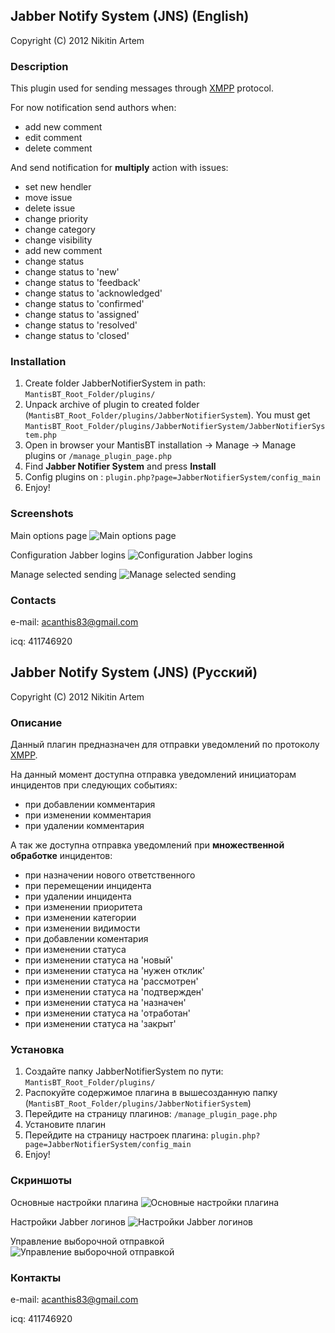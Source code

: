 ## Jabber Notify System (JNS) (English)
Copyright (C) 2012 Nikitin Artem

### Description
This plugin used for sending messages through [XMPP](http://ru.wikipedia.org/wiki/XMPP) protocol.

For now notification send authors when:

* add new comment
* edit comment
* delete comment

And send notification for **multiply** action with issues:

* set new hendler
* move issue
* delete issue
* change priority
* change category
* change visibility
* add new comment
* change status
* change status to 'new'
* change status to 'feedback'
* change status to 'acknowledged'
* change status to 'confirmed'
* change status to 'assigned'
* change status to 'resolved'
* change status to 'closed'

### Installation
  1. Create folder JabberNotifierSystem in path: `MantisBT_Root_Folder/plugins/`
  2. Unpack archive of plugin to created folder (`MantisBT_Root_Folder/plugins/JabberNotifierSystem`). You must get `MantisBT_Root_Folder/plugins/JabberNotifierSystem/JabberNotifierSystem.php`
  3. Open in browser your MantisBT installation -> Manage -> Manage plugins or `/manage_plugin_page.php`
  4. Find **Jabber Notifier System** and press **Install**
  5. Config plugins on : `plugin.php?page=JabberNotifierSystem/config_main`
  6. Enjoy!

### Screenshots
Main options page
![Main options page](https://github.com/mantisbt-plugins/jabber-notify/blob/master/screenshots/screenshot-en-1.png?raw=true)

Configuration Jabber logins
![Configuration Jabber logins](https://github.com/mantisbt-plugins/jabber-notify/blob/master/screenshots/screenshot-en-2.png?raw=true)

Manage selected sending
![Manage selected sending](https://github.com/mantisbt-plugins/jabber-notify/blob/master/screenshots/screenshot-en-3.png?raw=true)

### Contacts
e-mail: acanthis83@gmail.com

icq: 411746920
###
## Jabber Notify System (JNS) (Русский)
Copyright (C) 2012 Nikitin Artem

### Описание
Данный плагин предназначен для отправки уведомлений по протоколу [XMPP](http://ru.wikipedia.org/wiki/XMPP).

На данный момент доступна отправка уведомлений инициаторам инцидентов при следующих событиях:

* при добавлении комментария
* при изменении комментария
* при удалении комментария

А так же доступна отправка уведомлений при **множественной обработке** инцидентов:

* при назначении нового ответственного
* при перемещении инцидента  
* при удалении инцидента
* при изменении приоритета
* при изменении категории
* при изменении видимости
* при добавлении коментария
* при изменении статуса
* при изменении статуса на 'новый'
* при изменении статуса на 'нужен отклик'
* при изменении статуса на 'рассмотрен'
* при изменении статуса на 'подтвержден'
* при изменении статуса на 'назначен'
* при изменении статуса на 'отработан'
* при изменении статуса на 'закрыт'

### Установка
  1. Создайте папку JabberNotifierSystem по пути: `MantisBT_Root_Folder/plugins/`
  1. Распокуйте содержимое плагина в вышесозданную папку (`MantisBT_Root_Folder/plugins/JabberNotifierSystem`)
  3. Перейдите на страницу плагинов: `/manage_plugin_page.php`
  4. Установите плагин
  5. Перейдите на страницу настроек плагина: `plugin.php?page=JabberNotifierSystem/config_main`
  6. Enjoy!

### Скриншоты
Основные настройки плагина
![Основные настройки плагина](https://github.com/mantisbt-plugins/jabber-notify/blob/master/screenshots/screenshot-en-1.png?raw=true)

Настройки Jabber логинов
![Настройки Jabber логинов](https://github.com/mantisbt-plugins/jabber-notify/blob/master/screenshots/screenshot-en-2.png?raw=true)

Управление выборочной отправкой
![Управление выборочной отправкой](https://github.com/mantisbt-plugins/jabber-notify/blob/master/screenshots/screenshot-en-3.png?raw=true)

### Контакты
e-mail: acanthis83@gmail.com

icq: 411746920
